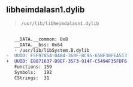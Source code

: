 ## libheimdalasn1.dylib

> `/usr/lib/libheimdalasn1.dylib`

```diff

   __DATA.__common: 0x8
   __DATA.__bss: 0x64
   - /usr/lib/libSystem.B.dylib
-  UUID: F5F97854-0AB4-360F-BC95-65BF30FEA513
+  UUID: E8871637-B9EF-35F3-914F-C5494F35FDF6
   Functions: 159
   Symbols:   192
   CStrings:  31

```
